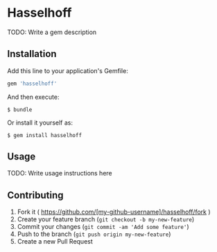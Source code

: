 # Hasselhoff

TODO: Write a gem description

## Installation

Add this line to your application's Gemfile:

```ruby
gem 'hasselhoff'
```

And then execute:

    $ bundle

Or install it yourself as:

    $ gem install hasselhoff

## Usage

TODO: Write usage instructions here

## Contributing

1. Fork it ( https://github.com/[my-github-username]/hasselhoff/fork )
2. Create your feature branch (`git checkout -b my-new-feature`)
3. Commit your changes (`git commit -am 'Add some feature'`)
4. Push to the branch (`git push origin my-new-feature`)
5. Create a new Pull Request
